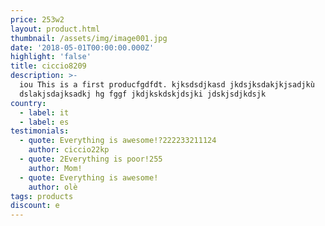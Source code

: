 ```yaml
---
price: 253w2
layout: product.html
thumbnail: /assets/img/image001.jpg
date: '2018-05-01T00:00:00.000Z'
highlight: 'false'
title: ciccio8209
description: >-
  iou This is a first producfgdfdt. kjksdsdjkasd jkdsjksdakjkjsadjkù
  dslakjsdajksadkj hg fggf jkdjkskdskjdsjki jdskjsdjkdsjk
country:
  - label: it
  - label: es
testimonials:
  - quote: Everything is awesome!?222233211124
    author: ciccio22kp
  - quote: 2Everything is poor!255
    author: Mom!
  - quote: Everything is awesome!
    author: olè
tags: products
discount: e
---
```


